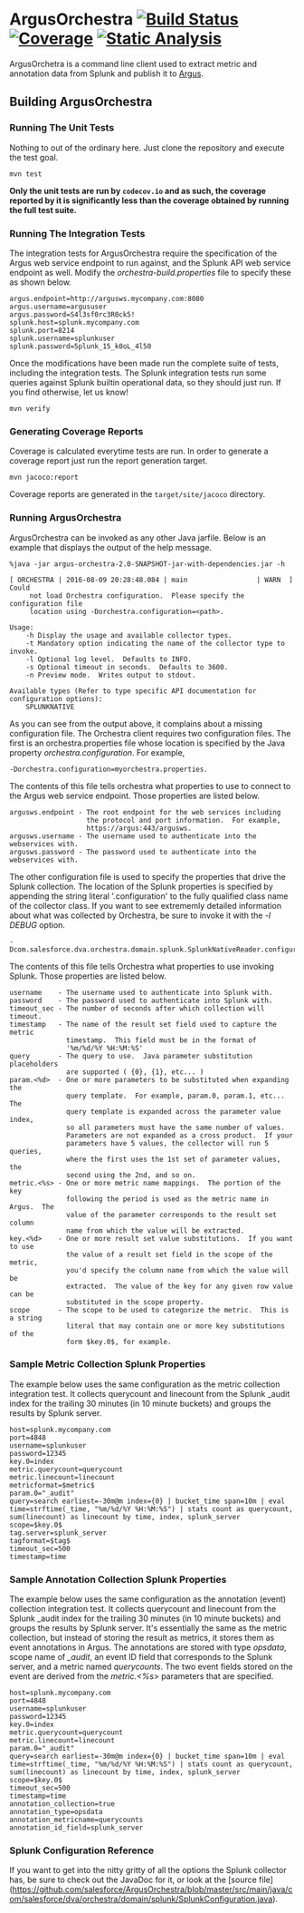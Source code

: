 ArgusOrchestra [![Build Status](https://travis-ci.org/salesforce/ArgusOrchestra.svg?branch=master)](https://travis-ci.org/salesforce/ArgusOrchestra) [![Coverage](https://codecov.io/github/SalesforceEng/Argus/coverage.svg?branch=master)](https://codecov.io/github/salesforce/ArgusOrchestra?branch=master) [![Static Analysis](https://scan.coverity.com/projects/8155/badge.svg)](https://scan.coverity.com/projects/salesforce-argusorchestra)
=====

ArgusOrchetra is a command line client used to extract metric and annotation data from Splunk and publish it to [Argus](https://github.com/SalesforceEng/Argus).

## Building ArgusOrchestra

### Running The Unit Tests

Nothing to out of the ordinary here.  Just clone the repository and execute the test goal.

```
mvn test
```

**Only the unit tests are run by `codecov.io` and as such, the coverage reported by it is significantly less than the coverage obtained by running the full test suite.**

### Running The Integration Tests

The integration tests for ArgusOrchestra require the specification of the Argus web service endpoint to run against, and the Splunk API web service endpoint as well.  Modify the *orchestra-build.properties* file to specify these as shown below.

```
argus.endpoint=http://argusws.mycompany.com:8080
argus.username=argususer
argus.password=S4l3sf0rc3R0ck5!
splunk.host=splunk.mycompany.com
splunk.port=8214
splunk.username=splunkuser
splunk.password=5plunk_15_k0oL_4l50
```

Once the modifications have been made run the complete suite of tests, including the integration tests.  The Splunk integration tests run some queries against Splunk builtin operational data, so they should just run.  If you find otherwise, let us know!

```
mvn verify
```

### Generating Coverage Reports

Coverage is calculated everytime tests are run.  In order to generate a coverage report just run the report generation target.

```
mvn jacoco:report
```

Coverage reports are generated in the `target/site/jacoco` directory.

### Running ArgusOrchestra

ArgusOrchestra can be invoked as any other Java jarfile.  Below is an example that displays the output of the help message.

```
%java -jar argus-orchestra-2.0-SNAPSHOT-jar-with-dependencies.jar -h

[ ORCHESTRA | 2016-08-09 20:28:48.084 | main                 | WARN  ] Could 
     not load Orchestra configuration.  Please specify the configuration file 
     location using -Dorchestra.configuration=<path>.

Usage:
	-h Display the usage and available collector types.
	-t Mandatory option indicating the name of the collector type to invoke.
	-l Optional log level.  Defaults to INFO.
	-s Optional timeout in seconds.  Defaults to 3600.
	-n Preview mode.  Writes output to stdout.

Available types (Refer to type specific API documentation for configuration options):
	SPLUNKNATIVE
```

As you can see from the output above, it complains about a missing configuration file.  The Orchestra client requires two configuration files.  The first is an orchestra.properties file whose location is specified by the Java property *orchestra.configuration*.  For example, 

```
-Dorchestra.configuration=myorchestra.properties.
```

The contents of this file tells orchestra what properties to use to connect to the Argus web service endpoint.  Those properties are listed below.

```
argusws.endpoint - The root endpoint for the web services including 
                   the protocol and port information.  For example, 
                   https://argus:443/argusws.
argusws.username - The username used to authenticate into the webservices with.
argusws.password - The password used to authenticate into the webservices with.
```

The other configuration file is used to specify the properties that drive the Splunk collection.  The location of the Splunk properties is specified by appending the string literal '.configuration' to the fully qualified class name of the collector class.  If you want to see extrememly detailed information about what was collected by Orchestra, be sure to invoke it with the *-l DEBUG* option.

```
-Dcom.salesforce.dva.orchestra.domain.splunk.SplunkNativeReader.configuration=splunk.properties
```

The contents of this file tells Orchestra what properties to use invoking Splunk.  Those properties are listed below.

```
username    - The username used to authenticate into Splunk with.
password    - The password used to authenticate into Splunk with.
timeout_sec - The number of seconds after which collection will timeout.
timestamp   - The name of the result set field used to capture the metric 
              timestamp.  This field must be in the format of 
              '%m/%d/%Y %H:%M:%S'
query       - The query to use.  Java parameter substitution placeholders 
              are supported ( {0}, {1}, etc... )
param.<%d>  - One or more parameters to be substituted when expanding the 
              query template.  For example, param.0, param.1, etc...  The 
              query template is expanded across the parameter value index, 
              so all parameters must have the same number of values.  
              Parameters are not expanded as a cross product.  If your 
              parameters have 5 values, the collector will run 5 queries, 
              where the first uses the 1st set of parameter values, the 
              second using the 2nd, and so on.
metric.<%s> - One or more metric name mappings.  The portion of the key 
              following the period is used as the metric name in Argus.  The 
              value of the parameter corresponds to the result set column 
              name from which the value will be extracted.
key.<%d>    - One or more result set value substitutions.  If you want to use 
              the value of a result set field in the scope of the metric, 
              you'd specify the column name from which the value will be 
              extracted.  The value of the key for any given row value can be 
              substituted in the scope property.
scope       - The scope to be used to categorize the metric.  This is a string 
              literal that may contain one or more key substitutions of the 
              form $key.0$, for example.
```

### Sample Metric Collection Splunk Properties
The example below uses the same configuration as the metric collection integration test.  It collects querycount and linecount from the Splunk _audit index for the trailing 30 minutes (in 10 minute buckets) and groups the results by Splunk server.

```
host=splunk.mycompany.com
port=4848
username=splunkuser
password=12345
key.0=index
metric.querycount=querycount
metric.linecount=linecount
metricformat=$metric$
param.0="_audit"
query=search earliest=-30m@m index={0} | bucket_time span=10m | eval time=strftime(_time, "%m/%d/%Y %H:%M:%S") | stats count as querycount, sum(linecount) as linecount by time, index, splunk_server
scope=$key.0$
tag.server=splunk_server
tagformat=$tag$
timeout_sec=500
timestamp=time
```

### Sample Annotation Collection Splunk Properties
The example below uses the same configuration as the annotation (event) collection integration test.  It collects querycount and linecount from the Splunk _audit index for the trailing 30 minutes (in 10 minute buckets) and groups the results by Splunk server.  It's essentially the same as the metric collection, but instead of storing the result as metrics, it stores them as event annotations in Argus.  The annotations are stored with type *opsdata*, scope name of *_audit*, an event ID field that corresponds to the Splunk server, and a metric named *querycounts*.  The two event fields stored on the event are derived from the *metric.<%s>* parameters that are specified.

```
host=splunk.mycompany.com
port=4848
username=splunkuser
password=12345
key.0=index
metric.querycount=querycount
metric.linecount=linecount
param.0="_audit"
query=search earliest=-30m@m index={0} | bucket_time span=10m | eval time=strftime(_time, "%m/%d/%Y %H:%M:%S") | stats count as querycount, sum(linecount) as linecount by time, index, splunk_server
scope=$key.0$
timeout_sec=500
timestamp=time
annotation_collection=true
annotation_type=opsdata
annotation_metricname=querycounts
annotation_id_field=splunk_server
```

### Splunk Configuration Reference
If you want to get into the nitty gritty of all the options the Splunk collector has, be sure to check out the JavaDoc for it, or look at the [source file] (https://github.com/salesforce/ArgusOrchestra/blob/master/src/main/java/com/salesforce/dva/orchestra/domain/splunk/SplunkConfiguration.java).
